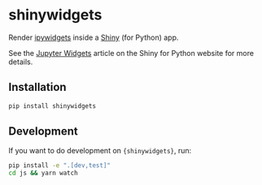 shinywidgets
================

Render [ipywidgets](https://ipywidgets.readthedocs.io/en/stable/) inside a
[Shiny](https://shiny.rstudio.com/py) (for Python) app.

See the [Jupyter Widgets](https://shiny.rstudio.com/py/docs/ipywidgets.html) article on the Shiny for Python website for more details.

## Installation

```sh
pip install shinywidgets
```

## Development

If you want to do development on `{shinywidgets}`, run:

```sh
pip install -e ".[dev,test]"
cd js && yarn watch
```

